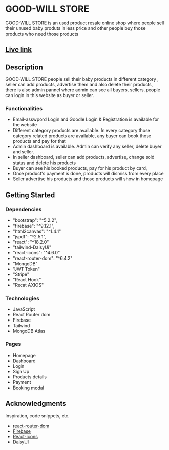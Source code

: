 # GOOD-WILL STORE

GOOD-WILL STORE is an used product resale online shop where people sell their unused baby produts in less price and other people buy those products who need those products
## [Live link](https://goodwill-store.web.app/)

## Description
GOOD-WILL STORE people sell their baby products in different category , seller can add products, advertise them and also delete their products, there is also admin pannel where admin can see all buyers, sellers. people can login in this website as buyer or seller.

### Functionalities

* Email-asswpord Login and Goodle Login & Registration is available for the website
* Different category products are available. In every category those category related products are available, any buyer can book those products and pay for that
* Admin dashboard is available. Admin can verify any seller, delete buyer and seller.
* In seller dashboard, seller can add products, advertise, change sold status and delete his products
* Buyer can see his booked products, pay for his product by card,
* Once product's payment is done, products will dismiss from every place
* Seller advertise his products and those products will show in homepage

## Getting Started 

### Dependencies

* "bootstrap": "^5.2.2",
* "firebase": "^9.12.1",
* "html2canvas": "^1.4.1"
* "jspdf": "^2.5.1",
* "react": "^18.2.0"
* "tailwind-DaisyUi"
* "react-icons": "^4.6.0"
* "react-router-dom": "^6.4.2"
* "MongoDB"
* "JWT Token"
* "Stripe"
* "React Hook"
* "Recat AXIOS"


### Technologies

* JavaScript
* React Router dom
* Firebase
* Tailwind
* MongoDB Atlas


### Pages

* Homepage
* Dashboard
* Login
* Sign Up
* Products details
* Payment
* Booking modal


## Acknowledgments

Inspiration, code snippets, etc.
* [react-router-dom](https://reactrouter.com/en/main)
* [Firebase](https://firebase.google.com/)
* [React-icons](https://react-icons.github.io/react-icons/)
* [DaisyUI](https://daisyui.com/)





